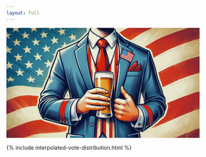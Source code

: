 ```yaml
---
layout: full
---
```


![blablabla](assets/img/IMG_E7587.jpg)

{% include interpolated-vote-distribution.html %}